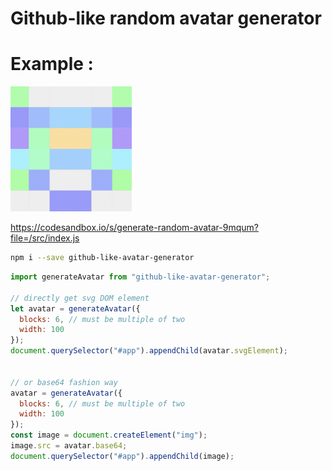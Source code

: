 # Github-like random avatar generator

# Example :
![alt text](https://github.com/vvanghelue/github-like-avatar-generator/blob/main/example.png?raw=true)

https://codesandbox.io/s/generate-random-avatar-9mqum?file=/src/index.js

```bash
npm i --save github-like-avatar-generator
```

```javascript
import generateAvatar from "github-like-avatar-generator";

// directly get svg DOM element
let avatar = generateAvatar({
  blocks: 6, // must be multiple of two
  width: 100
});
document.querySelector("#app").appendChild(avatar.svgElement);


// or base64 fashion way
avatar = generateAvatar({
  blocks: 6, // must be multiple of two
  width: 100
});
const image = document.createElement("img");
image.src = avatar.base64;
document.querySelector("#app").appendChild(image);
```
